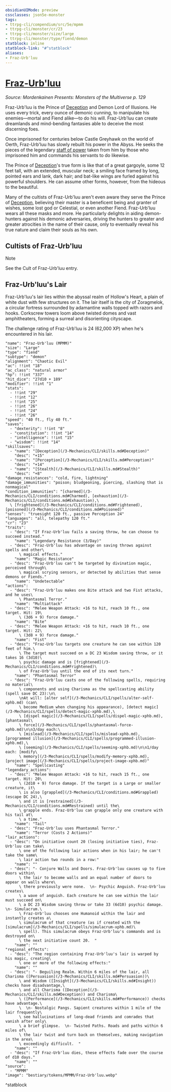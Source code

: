 ```yaml
---
obsidianUIMode: preview
cssclasses: json5e-monster
tags:
- ttrpg-cli/compendium/src/5e/mpmm
- ttrpg-cli/monster/cr/23
- ttrpg-cli/monster/size/large
- ttrpg-cli/monster/type/fiend/demon
statblock: inline
statblock-link: "#^statblock"
aliases:
- Fraz-Urb'luu
---
```

# [Fraz-Urb'luu](3-Mechanics\CLI\bestiary\npc/fraz-urbluu-mpmm.md)
*Source: Mordenkainen Presents: Monsters of the Multiverse p. 129*  

Fraz-Urb'luu is the Prince of [Deception](/3-Mechanics/CLI/skills.md#Deception) and Demon Lord of Illusions. He uses every trick, every ounce of demonic cunning, to manipulate his enemies—mortal and Fiend alike—to do his will. Fraz-Urb'luu can create dreamlands and mind-bending fantasies able to deceive the most discerning foes.

Once imprisoned for centuries below Castle Greyhawk on the world of Oerth, Fraz-Urb'luu has slowly rebuilt his power in the Abyss. He seeks the pieces of the legendary [staff of power](/3-Mechanics/CLI/items/staff-of-power-xdmg.md) taken from him by those who imprisoned him and commands his servants to do likewise.

The Prince of [Deception](/3-Mechanics/CLI/skills.md#Deception)'s true form is like that of a great gargoyle, some 12 feet tall, with an extended, muscular neck; a smiling face framed by long, pointed ears and lank, dark hair; and bat-like wings are furled against his powerful shoulders. He can assume other forms, however, from the hideous to the beautiful.

Many of the cultists of Fraz-Urb'luu aren't even aware they serve the Prince of [Deception](/3-Mechanics/CLI/skills.md#Deception), believing their master is a beneficent being and granter of wishes, some lost god or Celestial, or even another Fiend. Fraz-Urb'luu wears all these masks and more. He particularly delights in aiding demon-hunters against his demonic adversaries, driving the hunters to greater and greater atrocities in the name of their cause, only to eventually reveal his true nature and claim their souls as his own.

## Cultists of Fraz-Urb'luu

> [!note]
> See the Cult of Fraz-Urb'luu entry.

## Fraz-Urb'luu's Lair

Fraz-Urb'luu's lair lies within the abyssal realm of Hollow's Heart, a plain of white dust with few structures on it. The lair itself is the city of Zoragmelok, a circular fortress surrounded by adamantine walls topped with razors and hooks. Corkscrew towers loom above twisted domes and vast amphitheaters, forming a surreal and disorienting cityscape.

The challenge rating of Fraz-Urb'luu is 24 (62,000 XP) when he's encountered in his lair.

```statblock
"name": "Fraz-Urb'luu (MPMM)"
"size": "Large"
"type": "fiend"
"subtype": "demon"
"alignment": "Chaotic Evil"
"ac": !!int "18"
"ac_class": "natural armor"
"hp": !!int "337"
"hit_dice": "27d10 + 189"
"modifier": !!int "1"
"stats":
  - !!int "29"
  - !!int "12"
  - !!int "25"
  - !!int "26"
  - !!int "24"
  - !!int "26"
"speed": "40 ft., fly 40 ft."
"saves":
  - "dexterity": !!int "8"
  - "constitution": !!int "14"
  - "intelligence": !!int "15"
  - "wisdom": !!int "14"
"skillsaves":
  - "name": "[Deception](/3-Mechanics/CLI/skills.md#Deception)"
    "desc": "+15"
  - "name": "[Perception](/3-Mechanics/CLI/skills.md#Perception)"
    "desc": "+14"
  - "name": "[Stealth](/3-Mechanics/CLI/skills.md#Stealth)"
    "desc": "+8"
"damage_resistances": "cold, fire, lightning"
"damage_immunities": "poison; bludgeoning, piercing, slashing that is nonmagical"
"condition_immunities": "[charmed](/3-Mechanics/CLI/conditions.md#Charmed), [exhaustion](/3-Mechanics/CLI/conditions.md#Exhaustion),\
  \ [frightened](/3-Mechanics/CLI/conditions.md#Frightened), [poisoned](/3-Mechanics/CLI/conditions.md#Poisoned)"
"senses": "truesight 120 ft., passive Perception 24"
"languages": "all, telepathy 120 ft."
"cr": "23"
"traits":
  - "desc": "If Fraz-Urb'luu fails a saving throw, he can choose to succeed instead."
    "name": "Legendary Resistance (3/Day)"
  - "desc": "Fraz-Urb'luu has advantage on saving throws against spells and other\
      \ magical effects."
    "name": "Magic Resistance"
  - "desc": "Fraz-Urb'luu can't be targeted by divination magic, perceived through\
      \ magical scrying sensors, or detected by abilities that sense demons or Fiends."
    "name": "Undetectable"
"actions":
  - "desc": "Fraz-Urb'luu makes one Bite attack and two Fist attacks, and he uses\
      \ Phantasmal Terror."
    "name": "Multiattack"
  - "desc": "Melee Weapon Attack: +16 to hit, reach 10 ft., one target. Hit: 19\
      \ (3d6 + 9) force damage."
    "name": "Bite"
  - "desc": "Melee Weapon Attack: +16 to hit, reach 10 ft., one target. Hit: 22\
      \ (3d8 + 9) force damage."
    "name": "Fist"
  - "desc": "Fraz-Urb'luu targets one creature he can see within 120 feet of him.\
      \ The target must succeed on a DC 23 Wisdom saving throw, or it takes 16 (3d10)\
      \ psychic damage and is [frightened](/3-Mechanics/CLI/conditions.md#Frightened)\
      \ of Fraz-Urb'luu until the end of its next turn."
    "name": "Phantasmal Terror"
  - "desc": "Fraz-Urb'luu casts one of the following spells, requiring no material\
      \ components and using Charisma as the spellcasting ability (spell save DC 23):\n\
      \nAt will: [alter self](/3-Mechanics/CLI/spells/alter-self-xphb.md) (can\
      \ become Medium when changing his appearance), [detect magic](/3-Mechanics/CLI/spells/detect-magic-xphb.md),\
      \ [dispel magic](/3-Mechanics/CLI/spells/dispel-magic-xphb.md), [phantasmal\
      \ force](/3-Mechanics/CLI/spells/phantasmal-force-xphb.md)\n\n3/day each:\
      \ [mislead](/3-Mechanics/CLI/spells/mislead-xphb.md), [programmed illusion](/3-Mechanics/CLI/spells/programmed-illusion-xphb.md),\
      \ [seeming](/3-Mechanics/CLI/spells/seeming-xphb.md)\n\n1/day each: [modify\
      \ memory](/3-Mechanics/CLI/spells/modify-memory-xphb.md), [project image](/3-Mechanics/CLI/spells/project-image-xphb.md)"
    "name": "Spellcasting"
"legendary_actions":
  - "desc": "Melee Weapon Attack: +16 to hit, reach 15 ft., one target. Hit: 20\
      \ (2d10 + 9) force damage. If the target is a Large or smaller creature, it\
      \ is also [grappled](/3-Mechanics/CLI/conditions.md#Grappled) (escape DC 24),\
      \ and it is [restrained](/3-Mechanics/CLI/conditions.md#Restrained) until the\
      \ grapple ends. Fraz-Urb'luu can grapple only one creature with his tail at\
      \ a time."
    "name": "Tail"
  - "desc": "Fraz-Urb'luu uses Phantasmal Terror."
    "name": "Terror (Costs 2 Actions)"
"lair_actions":
  - "desc": "On initiative count 20 (losing initiative ties), Fraz-Urb'luu can take\
      \ one of the following lair actions when in his lair; he can't take the same\
      \ lair action two rounds in a row:"
    "name": ""
  - "desc": "- Conjure Walls and Doors. Fraz-Urb'luu causes up to five doors within\
      \ the lair to become walls and an equal number of doors to appear on walls where\
      \ there previously were none.  \n- Psychic Anguish. Fraz-Urb'luu creates\
      \ a wave of anguish. Each creature he can see within the lair must succeed on\
      \ a DC 23 Wisdom saving throw or take 33 (6d10) psychic damage.  \n- Simulacrum.\
      \ Fraz-Urb'luu chooses one Humanoid within the lair and instantly creates a\
      \ simulacrum of that creature (as if created with the [simulacrum](/3-Mechanics/CLI/spells/simulacrum-xphb.md)\
      \ spell). This simulacrum obeys Fraz-Urb'luu's commands and is destroyed on\
      \ the next initiative count 20.  "
    "name": ""
"regional_effects":
  - "desc": "The region containing Fraz-Urb'luu's lair is warped by his magic, creating\
      \ one or more of the following effects:"
    "name": ""
  - "desc": "- Beguiling Realm. Within 6 miles of the lair, all Charisma ([Persuasion](/3-Mechanics/CLI/skills.md#Persuasion))\
      \ and Wisdom ([Insight](/3-Mechanics/CLI/skills.md#Insight)) checks have disadvantage,\
      \ and all Charisma ([Deception](/3-Mechanics/CLI/skills.md#Deception)) and Charisma\
      \ ([Performance](/3-Mechanics/CLI/skills.md#Performance)) checks have advantage.\
      \  \n- Nostalgic Pangs. Sapient creatures within 1 mile of the lair frequently\
      \ see hallucinations of long-dead friends and comrades that vanish after only\
      \ a brief glimpse.  \n- Twisted Paths. Roads and paths within 6 miles of\
      \ the lair twist and turn back on themselves, making navigation in the area\
      \ exceedingly difficult.  "
    "name": ""
  - "desc": "If Fraz-Urb'luu dies, these effects fade over the course of d10 days."
    "name": ""
"source":
  - "MPMM"
"image": "bestiary/tokens/MPMM/Fraz-Urb'luu.webp"
```
^statblock